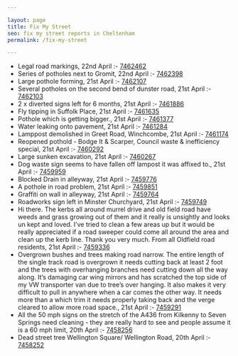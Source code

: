 ```yaml
---

layout: page
title: Fix My Street
seo: fix my street reports in Cheltenham
permalink: /fix-my-street

---
```


<!-- fix_marker starts -->

- Legal road markings, 22nd April :- [7462462](https://www.fixmystreet.com/report/7462462)
- Series of potholes next to Gromit, 22nd April :- [7462398](https://www.fixmystreet.com/report/7462398)
- Large pothole forming, 21st April :- [7462107](https://www.fixmystreet.com/report/7462107)
- Several potholes on the second bend of dunster road, 21st April :- [7462103](https://www.fixmystreet.com/report/7462103)
- 2 x diverted signs left for 6 months, 21st April :- [7461886](https://www.fixmystreet.com/report/7461886)
- Fly tipping in Suffolk Place, 21st April :- [7461635](https://www.fixmystreet.com/report/7461635)
- Pothole which is getting bigger., 21st April :- [7461377](https://www.fixmystreet.com/report/7461377)
- Water leaking onto pavement, 21st April :- [7461284](https://www.fixmystreet.com/report/7461284)
- Lamppost demolished in Greet Road, Winchcombe, 21st April :- [7461174](https://www.fixmystreet.com/report/7461174)
- Reopened pothold - Bodge It & Scarper, Council waste & inefficiency special, 21st April :- [7460292](https://www.fixmystreet.com/report/7460292)
- Large sunken excavation, 21st April :- [7460267](https://www.fixmystreet.com/report/7460267)
- Dog waste sign seems to have fallen off lampost it was affixed to., 21st April :- [7459959](https://www.fixmystreet.com/report/7459959)
- Blocked Drain in alleyway, 21st April :- [7459776](https://www.fixmystreet.com/report/7459776)
- A pothole in road problem, 21st April :- [7459851](https://www.fixmystreet.com/report/7459851)
- Graffiti on wall in alleyway, 21st April :- [7459764](https://www.fixmystreet.com/report/7459764)
- Roadworks sign left in Minster Churchyard, 21st April :- [7459749](https://www.fixmystreet.com/report/7459749)
- Hi there. The kerbs all around murrel drive and old field road have weeds and grass growing out of them and it really is unsightly and looks un kept and loved. I’ve tried to clean a few areas up but it would be really appreciated if a road sweeper could come all around the area and clean up the kerb line. Thank you very much. From all Oldfield road residents, 21st April :- [7459336](https://www.fixmystreet.com/report/7459336)
- Overgrown bushes and trees making road narrow. The entire length of the single track road is overgrown it needs cutting back at least 2 foot and the trees with overhanging branches need cutting down all the way along. It’s damaging car wing mirrors and has scratched the top side of my VW transporter van due to tree’s over hanging. It also makes it very difficult to pull in anywhere when a car comes the other way. It needs more than a which trim it needs properly taking back and the verge cleared to allow more road space., 21st April :- [7459291](https://www.fixmystreet.com/report/7459291)
- All the 50 mph signs on the stretch of the A436 from Kilkenny to Seven Springs need cleaning - they are really hard to see and people assume it is a 60 mph limit, 20th April :- [7458256](https://www.fixmystreet.com/report/7458256)
- Dead street tree Wellington Square/ Wellington Road, 20th April :- [7458252](https://www.fixmystreet.com/report/7458252)

<!-- fix_marker ends -->